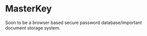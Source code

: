 MasterKey
=========

Soon to be a browser based secure password database/important document storage system.
